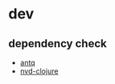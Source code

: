 # dev

## dependency check

- [antq](https://github.com/liquidz/antq)
- [nvd-clojure](https://github.com/rm-hull/nvd-clojure)
